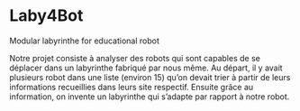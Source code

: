# Laby4Bot
Modular labyrinthe for educational robot

Notre projet consiste à analyser des robots qui sont capables de se déplacer dans un labyrinthe fabriqué par nous même. Au départ, il y avait plusieurs robot dans une liste (environ 15) qu’on devait trier à partir de leurs informations recueillies dans leurs site respectif. Ensuite grâce au information, on invente un labyrinthe qui s’adapte par rapport à notre robot.
